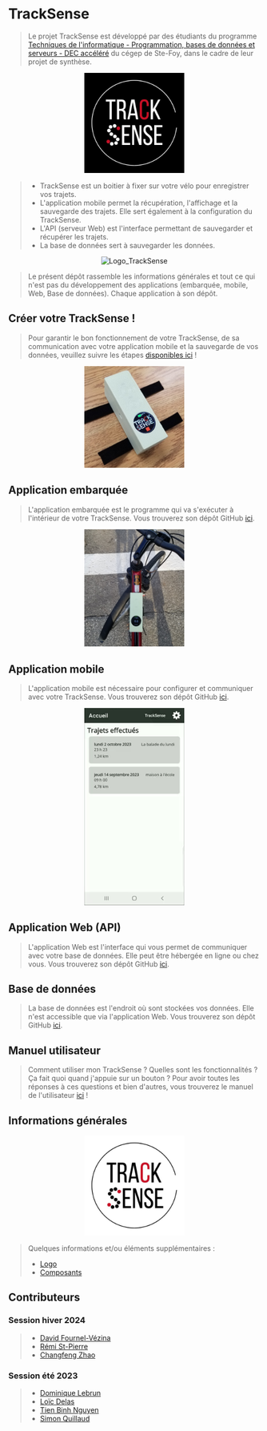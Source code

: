 
# TrackSense 

> Le projet TrackSense est développé par des étudiants du programme [Techniques de l'informatique - Programmation, bases de données et serveurs - DEC accéléré](https://dfc.csfoy.ca/retourner-aux-etudes/programmes-a-temps-plein/informatique/techniques-de-linformatique-programmation-bases-de-donnees-et-serveurs-dec-accelere/) du cégep de Ste-Foy, dans le cadre de leur projet de synthèse.

<p align="center">
    <img src="./Logo/Logo TS Noir.jpg" alt="Logo_TrackSense" width="200"/>
</p>

> - TrackSense est un boitier à fixer sur votre vélo pour enregistrer vos trajets.
> - L'application mobile permet la récupération, l'affichage et la sauvegarde des trajets. Elle sert également à la configuration du TrackSense.
> - L'API (serveur Web) est l'interface permettant de sauvegarder et récupérer les trajets.
> - La base de données sert à sauvegarder les données.
<p align="center">
    <img src="./Images/On_the_road.gif" alt="Logo_TrackSense" width="200"/>
</p>


> Le présent dépôt rassemble les informations générales et tout ce qui n'est pas du développement des applications (embarquée, mobile, Web, Base de données). Chaque application à son dépôt.

## Créer votre TrackSense !

> Pour garantir le bon fonctionnement de votre TrackSense, de sa communication avec votre application mobile et la sauvegarde de vos données, veuillez suivre les étapes [disponibles ici](https://github.com/DFC-Informatique-Cegep-de-Sainte-Foy/TrackSense/wiki) !

<p align="center">
    <img src="./Images/TS_ready.jpg" alt="Logo_TrackSense" width="200"/>
</p>

## Application embarquée


> L'application embarquée est le programme qui va s'exécuter à l'intérieur de votre TrackSense.
> Vous trouverez son dépôt GitHub [ici](https://github.com/DFC-Informatique-Cegep-de-Sainte-Foy/420-W57-SF_TrackSense_AppEmbarque).

<p align="center">
    <img src="./Images/On_the_bike.jpg" alt="Logo_TrackSense" width="200"/>
</p>

## Application mobile

> L'application mobile est nécessaire pour configurer et communiquer avec votre TrackSense.
> Vous trouverez son dépôt GitHub [ici](https://github.com/DFC-Informatique-Cegep-de-Sainte-Foy/420-W57-SF_TrackSense_AppMobile).

<p align="center">
    <img src="./Images/trackSenseAppDemo.gif" alt="Logo_TrackSense" width="200"/>
</p>

## Application Web (API)

> L'application Web est l'interface qui vous permet de communiquer avec votre base de données. Elle peut être hébergée en ligne ou chez vous.
> Vous trouverez son dépôt GitHub [ici](https://github.com/DFC-Informatique-Cegep-de-Sainte-Foy/420-W57-SF_TrackSense_ServeurWeb).

## Base de données

> La base de données est l'endroit où sont stockées vos données. Elle n'est accessible que via l'application Web.
> Vous trouverez son dépôt GitHub [ici](https://github.com/DFC-Informatique-Cegep-de-Sainte-Foy/420-W57-SF_TrackSense_BD).

## Manuel utilisateur

> Comment utiliser mon TrackSense ? Quelles sont les fonctionnalités ? Ça fait quoi quand j'appuie sur un bouton ?
> Pour avoir toutes les réponses à ces questions et bien d'autres, vous trouverez le manuel de l'utilisateur [ici](https://github.com/DFC-Informatique-Cegep-de-Sainte-Foy/TrackSense/wiki/Manuel) !  

## Informations générales

<p align="center">
    <img src="./Logo/Logo TS Blanc.jpg" alt="Logo_TrackSense" width="200"/>
</p>

> Quelques informations et/ou éléments supplémentaires :
> - [Logo](./TrackSense/tree/main/Logo/)
> - [Composants](./TrackSense/tree/main/Composants)

## Contributeurs

### Session hiver 2024

>-  [David Fournel-Vézina](https://github.com/DavidFV2296190)
>-  [Rémi St-Pierre](https://github.com/ray3331)
>-  [Changfeng Zhao](https://github.com/Kuma-Lingxi)


### Session été 2023

>-  [Dominique Lebrun](https://github.com/dodo-12-37)
>-  [Loïc Delas](https://github.com/LoicDelas)
>-  [Tien Binh Nguyen](https://github.com/binhnguyen84)
>-  [Simon Quillaud](https://github.com/simonquillaud)
